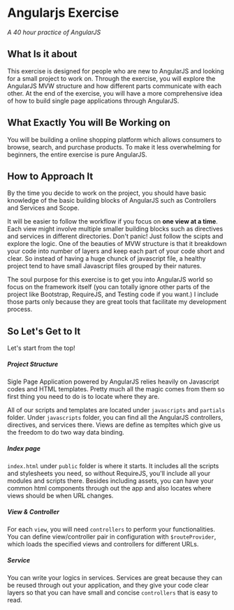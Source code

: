 # Angularjs Exercise
*A 40 hour practice of AngularJS*

## What Is it about
This exercise is designed for people who are new to AngularJS and looking for a small project to work on. Through the exercise, you will explore the AngularJS MVW structure and how different parts communicate with each other. At the end of the exercise, you will have a more comprehensive idea of how to build single page applications through AngularJS.

## What Exactly You will Be Working on
You will be building a online shopping platform which allows consumers to browse, search, and purchase products. To make it less overwhelming for beginners, the entire exercise is pure AngularJS.

## How to Approach It
By the time you decide to work on the project, you should have basic knowledge of the basic building blocks of AngularJS such as Controllers and Services and Scope. 

It will be easier to follow the workflow if you focus on **one view at a time**. Each view might involve multiple smaller building blocks such as directives and services in different directories. Don't panic! Just follow the scipts and explore the logic. One of the beauties of MVW structure is that it breakdown your code into number of layers and keep each part of your code short and clear. So instead of having a huge chunck of javascript file, a healthy project tend to have small Javascript files grouped by their natures.

The soul purpose for this exercise is to get you into AngularJS world so focus on the framework itself (you can totally ignore other parts of the project like Bootstrap, RequireJS, and Testing code if you want.) I include those parts only because they are great tools that facilitate my development process.

## So Let's Get to It
Let's start from the top!

##### Project Structure
Sigle Page Application powered by AngularJS relies heavily on Javascript codes and HTML templates. Pretty much all the magic comes from them so first thing you need to do is to locate where they are.

All of our scripts and templates are located under ```javascripts``` and ```partials``` folder. Under ```javascripts``` folder, you can find all the AngularJS controllers, directives, and services there. Views are define as templtes which give us the freedom to do two way data binding.

##### Index page
```index.html``` under ```public``` folder  is where it starts. It includes all the scripts and stylesheets you need, so without RequireJS, you'll include all your modules and scripts there. Besides including assets, you can have your common html components through out the app and also locates where views should be when URL changes. 

##### View & Controller
For each ```view```, you will need ```controllers``` to perform your functionalities. You can define view/controller pair in configuration with ```$routeProvider```, which loads the specified views and controllers for different URLs.

##### Service
You can write your logics in services. Services are great because they can be reused through out your application, and they give your code clear layers so that you can have small and concise ```controllers``` that is easy to read.


